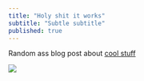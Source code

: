 ```yaml
---
title: "Holy shit it works"
subtitle: "Subtle subtitle"
published: true
---
```


Random ass blog post about [cool stuff](https://www.google.com/search?sugexp=chrome,mod%3D14&q=cool+stuff&um=1&ie=UTF-8&hl=en&tbm=isch&source=og&sa=N&tab=wi&authuser=0&ei=lLGpT--cNKy16AHd5ryzBA&biw=1206&bih=670&sei=lrGpT7rYCYb20gGKz-D7BA)

![](http://farm6.staticflickr.com/5280/7096596777_dd8a34e2fa.jpg)
